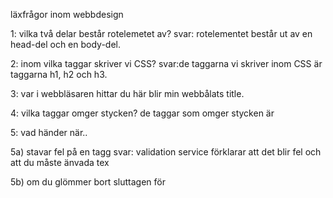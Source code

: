 läxfrågor inom webbdesign

1:  vilka två delar består rotelemetet av?
    svar: rotelementet består ut av en head-del och en body-del.

2:  inom vilka taggar skriver vi CSS?
    svar:de taggarna vi skriver inom CSS är taggarna h1, h2 och h3.

3:  var i webbläsaren hittar du <title>?
    svar: title översatt till svenska blir title dvs huvudrybriken 
    detta ska då vara titeln för hemsidan, så här kan det se ut i kodat
    form <title>min webbplats</title> här blir min webbålats title.

4:  vilka taggar omger stycken?
    de taggar som omger stycken är <p> </p>

5:  vad händer när..

5a) stavar fel på en tagg
svar: validation service förklarar att det blir fel och att du måste änvada tex <p>

5b) om du glömmer bort sluttagen för <title>?
svar:då kommer inte din title upp.

5c)glömt bort sluttagen för body?
svar: alla data inom body kommer inte komma upp.

5e)stavat fel på taggen lang?
då kommer den inte rendera koden i ditt valda språk.




fördjupnings frågor

här är länken till domänregistret jag valde- 
http://www.crystone.se/?gclid=CMLBo_vT37wCFeLNcgodh20AQA

   vad kostar en .se/ .com/ .nu adress?
   svar: de kostar


   .com kostar 75kr i års avgift.
   
   .se kostar 5kr i års avgift.
   
   .nu kostar 99kr i års avgift.


  innan jag gämmför för och nackdelar ska jag berätta kor hut en domänn fungerar!
  domännamnssystemet kopplar samman domännamnet med den aktuella ip-adressen 
  för just det namnet.ett domännamn kan alltså pekas om tillolika virtuella eller 
  fysiska lagringsplatser på internet. det är dns som gör att dömännamnen inte slutar
  fungera när informationen byteer plats eller ägare.

  för och nackdelar med repektivr adresser för oss i sverige med domäner?
  
  posetiva
  det possetive med domäner är att det finns fler, en av de är IDN-domäner
  det som är speciellt med dessa domäner är att de inte bara inehhåller 
  de klassiska bokstäverna a-z utan även andra bokstäver så som Å,Ä,Ö
  vilket som är bra.

  
  negativa
  men om det finns sådana domäner mpste det finnas andra domäner som inte 
  accepterar konstiga bokstäver så som Å,Ä,Ö vilket som är tråkigt 
  detta innebär att vi måste ändra vår meningar et gott exemple på
  dett ar Goteborg där man ändrat det från göteborg vilket som är dåligt.

  statiska ooch dynamiska hemsidor

6/7: vad menas med en dynamisk hemsida?/vad menas med en statisk hemsida
     Innehållet i en dynamisk webbsida kan förändras 
     till skillnad från statiska webbsidor där innehållet hela tiden är detsamma.
     en dynamisk hemsida kan tex vara en nyhetshemsida där nyheterna ändras 
     varje timme medans end statisk websida kan vara en hemsida med fakta såsom
     vikipedia där faktan inte ändras.

8:   vad menas med DTHML?
     DHTML står för dynamisk hyper text mark language,
     DHTML brukar ibland inte anses vara HTML-dialket utan anses som en blandning
     av html,style sheet(CSS).
     DHTML ger även en större möjlighet att styra synamiken för en webbsida än
     det som är möjligt med HTML

9:   Ajax är en förkortning för asynchronous javaScript and XML
     kortfattat kan man säga att iden att göra webbsidor som kan 
     hämta in mer information löpande från serven utan att sidan behöver
     laddas om 

10:  insticksprogram på engelska kallas plugin.

fördhupningsfråga 

    5 exemperl på vad som utmärker en dålig hemsida
    

nr1:  när texten på hemsidan och själva bajrundsbilden nästan har liknande
      färger så att man inte kan läsa texten samnt när texten är oläsbar dvs för liten.

nr:2 när hemsidan misslyckas med det som det var skapad för.

nr:3 när en hemsida är dålig desingnad

nr:4 en hemsida som inte kan anpassa sig efter andra modyler so som mobiler.
 
